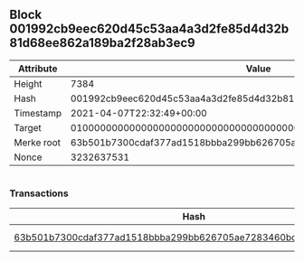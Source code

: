 ## Block 001992cb9eec620d45c53aa4a3d2fe85d4d32b81d68ee862a189ba2f28ab3ec9

Attribute | Value
--- | ---
Height | 7384
Hash | 001992cb9eec620d45c53aa4a3d2fe85d4d32b81d68ee862a189ba2f28ab3ec9
Timestamp | 2021-04-07T22:32:49+00:00
Target | 0100000000000000000000000000000000000000000000000000000000000000
Merke root | 63b501b7300cdaf377ad1518bbba299bb626705ae7283460bc01478fb9b0bea2
Nonce | 3232637531

```

```

### Transactions

Hash | Amount
--- | ---
[63b501b7300cdaf377ad1518bbba299bb626705ae7283460bc01478fb9b0bea2](63b501b7300cdaf377ad1518bbba299bb626705ae7283460bc01478fb9b0bea2.md) | 10.00000000 SKEPTI 
